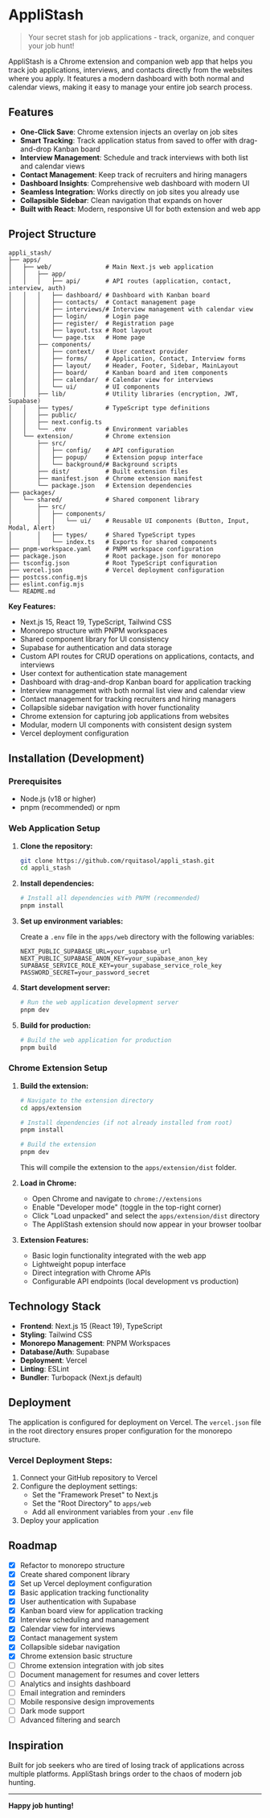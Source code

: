 # AppliStash

> Your secret stash for job applications - track, organize, and conquer your job hunt!

AppliStash is a Chrome extension and companion web app that helps you track job applications, interviews, and contacts directly from the websites where you apply. It features a modern dashboard with both normal and calendar views, making it easy to manage your entire job search process.

## Features

- **One-Click Save**: Chrome extension injects an overlay on job sites
- **Smart Tracking**: Track application status from saved to offer with drag-and-drop Kanban board
- **Interview Management**: Schedule and track interviews with both list and calendar views
- **Contact Management**: Keep track of recruiters and hiring managers
- **Dashboard Insights**: Comprehensive web dashboard with modern UI
- **Seamless Integration**: Works directly on job sites you already use
- **Collapsible Sidebar**: Clean navigation that expands on hover
- **Built with React**: Modern, responsive UI for both extension and web app

## Project Structure

```
appli_stash/
├── apps/
│   ├── web/               # Main Next.js web application
│   │   ├── app/
│   │   │   ├── api/       # API routes (application, contact, interview, auth)
│   │   │   ├── dashboard/ # Dashboard with Kanban board
│   │   │   ├── contacts/  # Contact management page
│   │   │   ├── interviews/# Interview management with calendar view
│   │   │   ├── login/     # Login page
│   │   │   ├── register/  # Registration page
│   │   │   ├── layout.tsx # Root layout
│   │   │   └── page.tsx   # Home page
│   │   ├── components/
│   │   │   ├── context/   # User context provider
│   │   │   ├── forms/     # Application, Contact, Interview forms
│   │   │   ├── layout/    # Header, Footer, Sidebar, MainLayout
│   │   │   ├── board/     # Kanban board and item components
│   │   │   ├── calendar/  # Calendar view for interviews
│   │   │   └── ui/        # UI components
│   │   ├── lib/           # Utility libraries (encryption, JWT, Supabase)
│   │   ├── types/         # TypeScript type definitions
│   │   ├── public/
│   │   ├── next.config.ts
│   │   └── .env           # Environment variables
│   └── extension/         # Chrome extension
│       ├── src/
│       │   ├── config/    # API configuration
│       │   ├── popup/     # Extension popup interface
│       │   └── background/# Background scripts
│       ├── dist/          # Built extension files
│       ├── manifest.json  # Chrome extension manifest
│       └── package.json   # Extension dependencies
├── packages/
│   └── shared/            # Shared component library
│       ├── src/
│       │   ├── components/
│       │   │   └── ui/    # Reusable UI components (Button, Input, Modal, Alert)
│       │   ├── types/     # Shared TypeScript types
│       │   └── index.ts   # Exports for shared components
├── pnpm-workspace.yaml    # PNPM workspace configuration
├── package.json           # Root package.json for monorepo
├── tsconfig.json          # Root TypeScript configuration
├── vercel.json            # Vercel deployment configuration
├── postcss.config.mjs
├── eslint.config.mjs
└── README.md
```

**Key Features:**

- Next.js 15, React 19, TypeScript, Tailwind CSS
- Monorepo structure with PNPM workspaces
- Shared component library for UI consistency
- Supabase for authentication and data storage
- Custom API routes for CRUD operations on applications, contacts, and interviews
- User context for authentication state management
- Dashboard with drag-and-drop Kanban board for application tracking
- Interview management with both normal list view and calendar view
- Contact management for tracking recruiters and hiring managers
- Collapsible sidebar navigation with hover functionality
- Chrome extension for capturing job applications from websites
- Modular, modern UI components with consistent design system
- Vercel deployment configuration

## Installation (Development)

### Prerequisites

- Node.js (v18 or higher)
- pnpm (recommended) or npm

### Web Application Setup

1. **Clone the repository:**

   ```bash
   git clone https://github.com/rquitasol/appli_stash.git
   cd appli_stash
   ```

2. **Install dependencies:**

   ```bash
   # Install all dependencies with PNPM (recommended)
   pnpm install
   ```

3. **Set up environment variables:**

   Create a `.env` file in the `apps/web` directory with the following variables:

   ```
   NEXT_PUBLIC_SUPABASE_URL=your_supabase_url
   NEXT_PUBLIC_SUPABASE_ANON_KEY=your_supabase_anon_key
   SUPABASE_SERVICE_ROLE_KEY=your_supabase_service_role_key
   PASSWORD_SECRET=your_password_secret
   ```

4. **Start development server:**

   ```bash
   # Run the web application development server
   pnpm dev
   ```

5. **Build for production:**

   ```bash
   # Build the web application for production
   pnpm build
   ```

### Chrome Extension Setup

1. **Build the extension:**

   ```bash
   # Navigate to the extension directory
   cd apps/extension

   # Install dependencies (if not already installed from root)
   pnpm install

   # Build the extension
   pnpm dev
   ```

   This will compile the extension to the `apps/extension/dist` folder.

2. **Load in Chrome:**

   - Open Chrome and navigate to `chrome://extensions`
   - Enable "Developer mode" (toggle in the top-right corner)
   - Click "Load unpacked" and select the `apps/extension/dist` directory
   - The AppliStash extension should now appear in your browser toolbar

3. **Extension Features:**

   - Basic login functionality integrated with the web app
   - Lightweight popup interface
   - Direct integration with Chrome APIs
   - Configurable API endpoints (local development vs production)

## Technology Stack

- **Frontend**: Next.js 15 (React 19), TypeScript
- **Styling**: Tailwind CSS
- **Monorepo Management**: PNPM Workspaces
- **Database/Auth**: Supabase
- **Deployment**: Vercel
- **Linting**: ESLint
- **Bundler**: Turbopack (Next.js default)

## Deployment

The application is configured for deployment on Vercel. The `vercel.json` file in the root directory ensures proper configuration for the monorepo structure.

### Vercel Deployment Steps:

1. Connect your GitHub repository to Vercel
2. Configure the deployment settings:
   - Set the "Framework Preset" to Next.js
   - Set the "Root Directory" to `apps/web`
   - Add all environment variables from your `.env` file
3. Deploy your application

## Roadmap

- [x] Refactor to monorepo structure
- [x] Create shared component library
- [x] Set up Vercel deployment configuration
- [x] Basic application tracking functionality
- [x] User authentication with Supabase
- [x] Kanban board view for application tracking
- [x] Interview scheduling and management
- [x] Calendar view for interviews
- [x] Contact management system
- [x] Collapsible sidebar navigation
- [x] Chrome extension basic structure
- [ ] Chrome extension integration with job sites
- [ ] Document management for resumes and cover letters
- [ ] Analytics and insights dashboard
- [ ] Email integration and reminders
- [ ] Mobile responsive design improvements
- [ ] Dark mode support
- [ ] Advanced filtering and search

## Inspiration

Built for job seekers who are tired of losing track of applications across multiple platforms. AppliStash brings order to the chaos of modern job hunting.

---

**Happy job hunting!**

